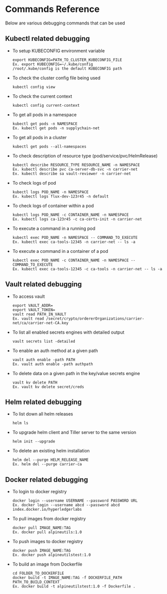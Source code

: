 # Commands Reference
Below are various debugging commands that can be used

## Kubectl related debugging
* To setup KUBECONFIG environment variable
    ```
    export KUBECONFIG=PATH_TO_CLUSTER_KUBECONFIG_FILE
    Ex. export KUBECONFIG=~/.kube/config 
    /root/.kube/config is the default KUBECONFIG path
    ```
* To check the cluster config file being used
    ```
    kubectl config view
    ```
* To check the current context
    ```
    kubectl config current-context
    ```
* To get all pods in a namespace
    ```
    kubectl get pods -n NAMESPACE
    Ex. kubectl get pods -n supplychain-net
    ```
* To get all pods in a cluster
    ```
    kubectl get pods --all-namespaces
    ```
* To check description of resource type (pod/service/pvc/HelmRelease)
    ```
    kubectl describe RESOURCE_TYPE RESOURCE_NAME -n NAMESPACE
    Ex. kubectl describe pvc ca-server-db-svc -n carrier-net
    Ex. kubectl describe sa vault-reviewer -n carrier-net
    ```
* To check logs of pod
    ```
    kubectl logs POD_NAME -n NAMESPACE
    Ex. kubectl logs flux-dev-123r45 -n default
    ```
* To check logs of container within a pod
    ```
    kubectl logs POD_NAME -c CONTAINER_NAME -n NAMESPACE
    Ex. kubectl logs ca-123r45 -c ca-certs-init -n carrier-net
    ```
* To execute a command in a running pod
    ```
    kubectl exec POD_NAME -n NAMESPACE -- COMMAND_TO_EXECUTE
    Ex. kubectl exec ca-tools-12345 -n carrier-net -- ls -a
    ```
* To execute a command in a container of a pod
    ```
    kubectl exec POD_NAME -c CONTAINER_NAME -n NAMESPACE -- COMMAND_TO_EXECUTE
    Ex. kubectl exec ca-tools-12345 -c ca-tools -n carrier-net -- ls -a
    ```

## Vault related debugging
* To access vault
    ```
    export VAULT_ADDR=
    export VAULT_TOKEN=
    vault read PATH_IN_VAULT
    Ex. vault read /secret/crypto/ordererOrganizations/carrier-net/ca/carrier-net-CA.key
    ```
* To list all enabled secrets engines with detailed output
    ```
    vault secrets list -detailed
    ```
* To enable an auth method at a given path
    ```
    vault auth enable -path PATH
    Ex. vault auth enable -path authpath
    ```
* To delete data on a given path in the key/value secrets engine
    ```
    vault kv delete PATH
    Ex. vault kv delete secret/creds
    ```
## Helm related debugging
* To list down all helm releases
    ```
    helm ls
    ```
* To upgrade helm client and Tiller server to the same version
    ```
    helm init --upgrade
    ```
* To delete an existing helm installation
    ```
    helm del --purge HELM_RELEASE_NAME
    Ex. helm del --purge carrier-ca
    ```

## Docker related debugging
* To login to docker registry
    ```
    docker login --username USERNAME --password PASSWORD URL
    Ex. docker login --username abcd --password abcd index.docker.io/hyperledgerlabs
    ```
* To pull images from docker registry
    ```
    docker pull IMAGE_NAME:TAG
    Ex. docker pull alpineutils:1.0
    ```
* To push images to docker registry
    ```
    docker push IMAGE_NAME:TAG
    Ex. docker push alpineutilstest:1.0
    ```
* To build an image from Dockerfile
    ```
    cd FOLDER_TO_DOCKERFILE
    docker build -t IMAGE_NAME:TAG -f DOCKERFILE_PATH PATH_TO_BUILD_CONTEXT
    Ex. docker build -t alpineutilstest:1.0 -f Dockerfile .
    ```